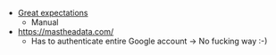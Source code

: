 - [Great expectations](https://greatexpectations.io/)
	- Manual
- https://mastheadata.com/
	- Has to authenticate entire Google account -> No fucking way :-)

